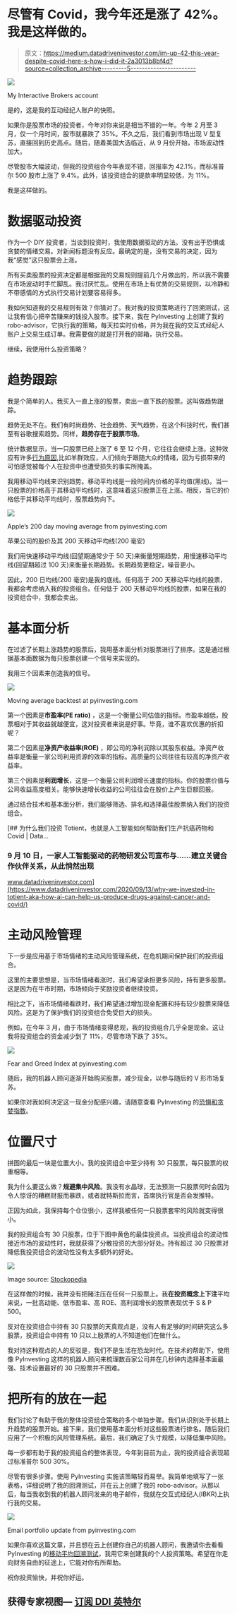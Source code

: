 # 尽管有 Covid，我今年还是涨了 42%。我是这样做的。

> 原文：<https://medium.datadriveninvestor.com/im-up-42-this-year-despite-covid-here-s-how-i-did-it-2a3013b8bf4d?source=collection_archive---------5----------------------->

![](img/d8099531ab88ed83a72dfcf0d1f340db.png)

My Interactive Brokers account

是的，这是我的互动经纪人账户的快照。

如果你是股票市场的投资者，今年对你来说是相当不错的一年。今年 2 月至 3 月，仅一个月时间，股市就暴跌了 35%。不久之后，我们看到市场出现 V 型复苏，直接回到历史高点。随后，随着美国大选临近，从 9 月份开始，市场波动性加大。

尽管股市大幅波动，但我的投资组合今年表现不错，回报率为 42.1%，而标准普尔 500 股市上涨了 9.4%。此外，该投资组合的提款率明显较低，为 11%。

我是这样做的。

# 数据驱动投资

作为一个 DIY 投资者，当谈到投资时，我使用数据驱动的方法。没有出于恐惧或贪婪的情绪交易。对新闻标题没有反应。最确定的是，没有交易的决定，因为我“感觉”这只股票会上涨。

所有买卖股票的投资决定都是根据我的交易规则提前几个月做出的，所以我不需要在市场波动时手忙脚乱。我讨厌忙乱。使用在市场上有优势的交易规则，以冷静和不带感情的方式执行交易计划要容易得多。

我如何知道我的交易规则有效？你猜对了。我对我的投资策略进行了回溯测试，这让我有信心把辛苦赚来的钱投入股市。接下来，我在 PyInvesting 上创建了我的 robo-advisor，它执行我的策略，每天拉实时价格，并为我在我的交互式经纪人账户上交易生成订单。我需要做的就是打开我的邮箱，执行交易。

继续，我使用什么投资策略？

# 趋势跟踪

我是个简单的人。我买入一直上涨的股票，卖出一直下跌的股票。这叫做趋势跟踪。

趋势无处不在。我们有时尚趋势、社会趋势、天气趋势，在这个科技时代，我们甚至有谷歌搜索趋势。同样，**趋势存在于股票市场**。

统计数据显示，当一只股票已经上涨了 6 至 12 个月，它往往会继续上涨。这种效应有许多[行为原因](https://www.bellinvest.com/resource_center/white_papers/perspective-on-investor-behavior/),比如羊群效应，人们倾向于跟随大众的情绪，因为亏损带来的可怕感觉被每个人在投资中也遭受损失的事实所掩盖。

我用移动平均线来识别趋势。移动平均线是一段时间内价格的平均值(黑线)。当一只股票的价格高于其移动平均线时，这意味着这只股票正在上涨。相反，当它的价格低于其移动平均线时，股票趋势向下。

![](img/9b72ced816658d4596cb8f13b2a256b1.png)

Apple’s 200 day moving average from pyinvesting.com

苹果公司的股价及其 200 天移动平均线(200 毫安)

我们用快速移动平均线(回望期通常少于 50 天)来衡量短期趋势，用慢速移动平均线(回望期超过 100 天)来衡量长期趋势。长期趋势更稳定，噪音更小。

因此，200 日均线(200 毫安)是我的底线。任何高于 200 天移动平均线的股票，我都会考虑纳入我的投资组合。任何低于 200 天移动平均线的股票，如果在我的投资组合中，我都会卖出。

# 基本面分析

在过滤了长期上涨趋势的股票后，我用基本面分析对股票进行了排序。这是通过根据基本面数据为每只股票创建一个信号来实现的。

我用三个因素来创造我的信号。

![](img/b0f4276b4c4901cc447aa65b446eb96c.png)

Moving average backtest at pyinvesting.com

第一个因素是**市盈率(PE ratio)** ，这是一个衡量公司估值的指标。市盈率越低，股票相对于其收益就越便宜，这对投资者来说是好事。毕竟，谁不喜欢优惠的折扣呢？

第二个因素是**净资产收益率(ROE)** ，即公司的净利润除以其股东权益。净资产收益率是衡量一家公司利用资源的效率的指标。高质量的公司往往有较高的净资产收益率。

第三个因素是**利润增长**，这是一个衡量公司利润增长速度的指标。你的股票价值与公司收益高度相关。能够快速增长收益的公司往往会在股价上产生巨额回报。

通过结合技术和基本面分析，我们能够筛选、排名和选择最佳股票纳入我们的投资组合。

[](https://www.datadriveninvestor.com/2020/09/13/why-we-invested-in-totient-aka-how-ai-can-help-us-produce-drugs-against-cancer-and-covid/) [## 为什么我们投资 Totient，也就是人工智能如何帮助我们生产抗癌药物和 Covid | Data…

### 9 月 10 日，一家人工智能驱动的药物研发公司宣布与……建立关键合作伙伴关系，从此悄然出现

www.datadriveninvestor.com](https://www.datadriveninvestor.com/2020/09/13/why-we-invested-in-totient-aka-how-ai-can-help-us-produce-drugs-against-cancer-and-covid/) 

# 主动风险管理

下一步是应用基于市场情绪的主动风险管理系统，在危机期间保护我们的投资组合。

这里的主要思想是，当市场情绪看涨时，我们希望承担更多风险，持有更多股票。这是因为在牛市时期，市场倾向于奖励投资者继续投资。

相比之下，当市场情绪看跌时，我们希望通过增加现金配置和持有较少股票来降低风险。这是为了保护我们的投资组合免受巨大的损失。

例如，在今年 3 月，由于市场情绪变得悲观，我的投资组合几乎全是现金。这让我将投资组合的资金减少到了 11%，尽管市场下跌了 35%。

![](img/9455118ab5cfbe6665f60bc10d695dd8.png)

Fear and Greed Index at pyinvesting.com

随后，我的机器人顾问逐渐开始购买股票，减少现金，以参与随后的 V 形市场复苏。

如果你对我如何决定这一现金分配感兴趣，请随意查看 PyInvesting 的[恐惧和贪婪指数](https://pyinvesting.com/fear-and-greed/)。

# 位置尺寸

拼图的最后一块是位置大小。我的投资组合中至少持有 30 只股票，每只股票的权重相等。

我为什么要这么做？**规避集中风险**。我没有水晶球，无法预测一只股票何时会因为令人惊讶的糟糕财报而暴跌，或者就特斯拉而言，首席执行官是否会发推特。

正因为如此，我保持每个仓位很小，这样我被任何一只股票套牢的风险就变得很小。

我的投资组合有 30 只股票，位于下图中黄色的最佳投资点。当投资组合的波动性接近市场的波动性时，我就获得了分散投资的大部分好处。持有超过 30 只股票对降低我投资组合的波动性没有太多额外的好处。

![](img/6c440fa2a22be5642e07b17157b54c7b.png)

Image source: [Stockopedia](https://www.stockopedia.com/blog/how-many-stocks-should-you-own-in-your-portfolio-86323/)

在这样做的时候，我并没有把赌注压在任何一只股票上。我**在投资概念上下注**平均来说，一批高动能、低市盈率、高 ROE、高利润增长的股票表现优于 S & P 500。

反对在投资组合中持有 30 只股票的天真观点是，没有人有足够的时间研究这么多股票，投资组合中持有 10 只以上股票的人不知道他们在做什么。

我对持这种观点的人的反驳是，我们不是生活在恐龙时代。在技术的帮助下，使用像 PyInvesting 这样的机器人顾问来梳理数百家公司并在几秒钟内选择基本面最强、技术设置最好的 30 只股票并不困难。

# 把所有的放在一起

我们讨论了有助于我的整体投资组合策略的多个单独步骤。我们从识别处于长期上升趋势的股票开始。接下来，我们使用基本面分析对这些股票进行排名。随后我们应用了一个积极的风险管理系统。最后，我们确定了头寸规模，以降低集中风险。

每一步都有助于我的投资组合的整体表现，今年到目前为止，我的投资组合表现超过标准普尔 500 30%。

尽管有很多步骤。使用 PyInvesting 实施该策略轻而易举。我简单地填写了一张表格，详细说明了我的回溯测试，并在云上创建了我的 robo-advisor。从那以后，每当我收到我的机器人顾问发来的电子邮件，我就在交互式经纪人(IBKR)上执行我的交易。

![](img/a4675c09669e14764c961d19d6824c6f.png)

Email portfolio update from pyinvesting.com

如果你喜欢这篇文章，并且想在云上创建你自己的机器人顾问，我邀请你去看看 PyInvesting 的[移动平均回溯测试](https://pyinvesting.com/backtest/moving-average/)，我用它来创建我的个人投资策略。希望在你走向财务自由的征途上，它能对你有所帮助。

祝你投资愉快，并祝你好运。

## 获得专家视图— [订阅 DDI 英特尔](https://datadriveninvestor.com/ddi-intel)